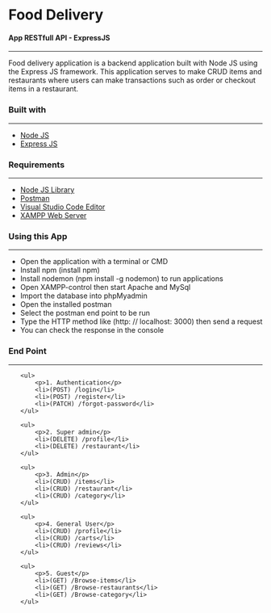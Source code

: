 <h1>Food Delivery</h1>
<h4>App RESTfull API - ExpressJS</h4>
<hr>
<p>Food delivery application is a backend application built with Node JS using the Express JS framework. This application serves to make CRUD items and restaurants where users can make transactions such as order or checkout items in a restaurant.</p>
<h3>Built with</h3>
<hr>
<ul>
    <li><a href="">Node JS</a></li>
    <li><a href="">Express JS</a></li>
</ul>

<h3>Requirements</h3>
<hr>
<ul>
    <li><a href="">Node JS Library</a></li>
    <li><a href="">Postman</a></li>
    <li><a href="">Visual Studio Code Editor</a></li>
    <li><a href="">XAMPP Web Server</a></li>
</ul>

<h3>Using this App</h3>
<hr>
<ul>
    <li>Open the application with a terminal or CMD</li>
    <li>Install npm (install npm)</li>
    <li>Install nodemon (npm install -g nodemon) to run applications </li>
    <li>Open XAMPP-control then start Apache and MySql </li>
    <li>Import the database into phpMyadmin</li>
    <li>Open the installed postman</li>
    <li>Select the postman end point to be run</li>
    <li>Type the HTTP method like (http: // localhost: 3000) then send a request</li>
    <li>You can check the response in the console</li>
</ul>

<h3>End Point</h3>
<hr>
<ul>

    <ul>
        <p>1. Authentication</p>
        <li>(POST) /login</li>
        <li>(POST) /register</li>
        <li>(PATCH) /forgot-password</li>
    </ul>

    <ul>
        <p>2. Super admin</p>
        <li>(DELETE) /profile</li>
        <li>(DELETE) /restaurant</li>
    </ul>

    <ul>
        <p>3. Admin</p>
        <li>(CRUD) /items</li>
        <li>(CRUD) /restaurant</li>
        <li>(CRUD) /category</li>
    </ul>

    <ul>
        <p>4. General User</p>
        <li>(CRUD) /profile</li>
        <li>(CRUD) /carts</li>
        <li>(CRUD) /reviews</li>
    </ul>

    <ul>
        <p>5. Guest</p>
        <li>(GET) /Browse-items</li>
        <li>(GET) /Browse-restaurants</li>
        <li>(GET) /Browse-category</li>
    </ul>
</ul>
